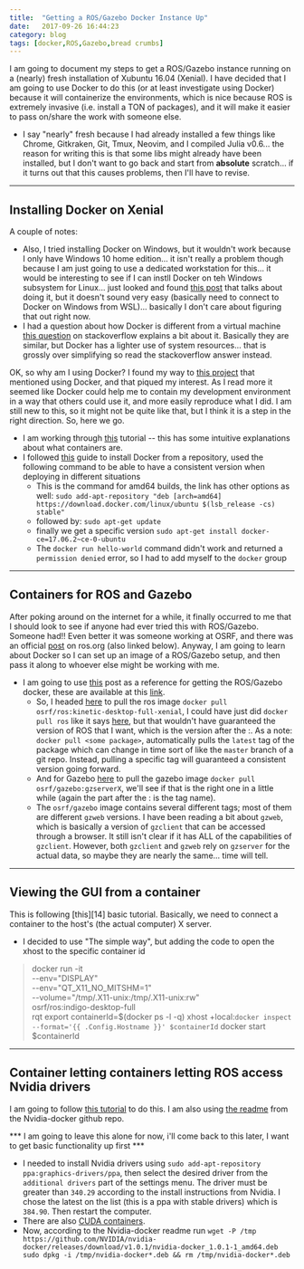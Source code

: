 ```yaml
---
title:  "Getting a ROS/Gazebo Docker Instance Up"
date:   2017-09-26 16:44:23
category: blog
tags: [docker,ROS,Gazebo,bread crumbs]
---
```

I am going to document my steps to get a ROS/Gazebo instance running on a (nearly) fresh installation of Xubuntu 16.04 (Xenial). I have decided that I am going to use Docker to do this (or at least investigate using Docker) because it will containerize the environments, which is nice because ROS is extremely invasive (i.e. install a TON of packages), and it will make it easier to pass on/share the work with someone else.

* I say "nearly" fresh because I had already installed a few things like Chrome, Gitkraken, Git, Tmux, Neovim, and I compiled Julia v0.6... the reason for writing this is that some libs might already have been installed, but I don't want to go back and start from **absolute** scratch... if it turns out that this causes problems, then I'll have to revise.


---

## Installing Docker on Xenial
A couple of notes:

* Also, I tried installing Docker on Windows, but it wouldn't work because I only have Windows 10 home edition... it isn't really a problem though because I am just going to use a dedicated workstation for this... it would be interesting to see if I can instll Docker on teh Windows subsystem for Linux... just looked and found [this post][8] that talks about doing it, but it doesn't sound very easy (basically need to connect to Docker on Windows from WSL)... basically I don't care about figuring that out right now.
* I had a question about how Docker is different from a virtual machine [this question][10] on stackoverflow explains a bit about it. Basically they are similar, but Docker has a lighter use of system resources... that is grossly over simplifying so read the stackoverflow answer instead.

OK, so why am I using Docker? I found my way to [this project][4] that mentioned using Docker, and that piqued my interest. As I read more it seemed like Docker could help me to contain my development environment in a way that others could use it, and more easily reproduce what I did. I am still new to this, so it might not be quite like that, but I think it is a step in the right direction. So, here we go.

* I am working through [this][3] tutorial -- this has some intuitive explanations about what containers are.
* I followed [this][1] guide to install Docker from a repository, used the following command to be able to have a consistent version when deploying in different situations
    * This is the command for amd64 builds, the link has other options as well: `sudo add-apt-repository "deb [arch=amd64] https://download.docker.com/linux/ubuntu $(lsb_release -cs) stable" `
   * followed by: `sudo apt-get update`
   * finally we get a specific version `sudo apt-get install docker-ce=17.06.2~ce-0-ubuntu`
   * The `docker run hello-world` command didn't work and returned a `permission denied` error, so I had to add myself to the `docker` group
   
---

## Containers for ROS and Gazebo
After poking around on the internet for a while, it finally occurred to me that I should look to see if anyone had ever tried this with ROS/Gazebo. Someone had!! Even better it was someone working at OSRF, and there was an official [post][2] on ros.org (also linked below). Anyway, I am going to learn about Docker so I can set up an image of a ROS/Gazebo setup, and then pass it along to whoever else might be working with me.

* I am going to use [this][2] post as a reference for getting the ROS/Gazebo docker, these are available at this [link][7].
    * So, I headed [here][5] to pull the ros image `docker pull osrf/ros:kinetic-desktop-full-xenial`, I could have just did `docker pull ros` like it says [here][9], but that wouldn't have guaranteed the version of ROS that I want, which is the version after the :. As a note: `docker pull <some package>`, automatically pulls the `latest` tag of the package which can change in time sort of like the `master` branch of a git repo. Instead, pulling a specific tag will guaranteed a consistent version going forward.
    * And for Gazebo [here][6] to pull the gazebo image `docker pull osrf/gazebo:gzserverX`, we'll see if that is the right one in a little while (again the part after the : is the tag name).
    * The `osrf/gazebo` image contains several different tags; most of them are different `gzweb` versions. I have been reading a bit about `gzweb`, which is basically a version of `gzclient` that can be accessed through a browser. It still isn't clear if it has ALL of the capabilities of `gzclient`. However, both `gzclient` and `gzweb` rely on `gzserver` for the actual data, so maybe they are nearly the same... time will tell.
    
---

## Viewing the GUI from a container

This is following [this][14] basic tutorial. Basically, we need to connect a container to the host's (the actual computer) X server.

* I decided to use "The simple way", but adding the code to open the xhost to the specific container id

> docker run -it \
    --env="DISPLAY" \
    --env="QT_X11_NO_MITSHM=1" \
    --volume="/tmp/.X11-unix:/tmp/.X11-unix:rw" \
    osrf/ros:indigo-desktop-full \
    rqt
export containerId=$(docker ps -l -q)
xhost +local:`docker inspect --format='{{ .Config.Hostname }}' $containerId`
docker start $containerId

---

## Container letting containers letting ROS access Nvidia drivers

I am going to follow [this tutorial][11] to do this. I am also using [the readme][12] from the Nvidia-docker github repo.

*** I am going to leave this alone for now, i'll come back to this later, I want to get basic functionality up first ***

* I needed to install Nvidia drivers using `sudo add-apt-repository ppa:graphics-drivers/ppa`, then select the desired driver from the `additional drivers` part of the settings menu. The driver must be greater than `340.29` according to the install instructions from Nvidia. I chose the latest on the list (this is a ppa with stable drivers) which is `384.90`. Then restart the computer.
* There are also [CUDA containers][13]. 
* Now, according to the Nvidia-docker readme run `wget -P /tmp https://github.com/NVIDIA/nvidia-docker/releases/download/v1.0.1/nvidia-docker_1.0.1-1_amd64.deb
sudo dpkg -i /tmp/nvidia-docker*.deb && rm /tmp/nvidia-docker*.deb`


[1]: https://docs.docker.com/engine/installation/linux/docker-ce/ubuntu/#install-from-a-package
[2]: http://www.ros.org/news/2015/08/official-docker-hub-repo-for-ros-and-gazebo.html
[3]: https://docs.docker.com/get-started/
[4]: https://github.com/osrf/car_demo
[5]: https://hub.docker.com/r/osrf/ros/
[6]: https://hub.docker.com/r/osrf/gazebo/
[7]: https://hub.docker.com/u/osrf/
[8]: https://blog.jayway.com/2017/04/19/running-docker-on-bash-on-windows/
[9]: http://wiki.ros.org/docker/Tutorials/Docker
[10]: https://stackoverflow.com/questions/16047306/how-is-docker-different-from-a-normal-virtual-machine
[11]: http://wiki.ros.org/docker/Tutorials/Hardware%20Acceleration
[12]: https://github.com/NVIDIA/nvidia-docker
[13]: https://github.com/NVIDIA/nvidia-docker/wiki/CUDA#requirements